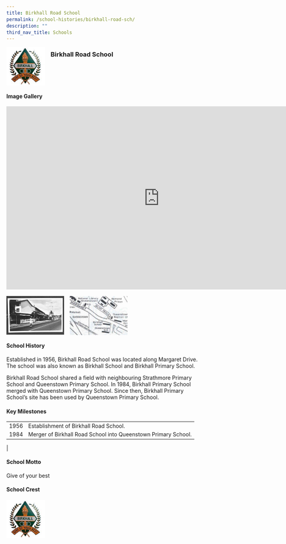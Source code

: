 ```yaml
---
title: Birkhall Road School
permalink: /school-histories/birkhall-road-sch/
description: ""
third_nav_title: Schools
---
```

<img align="left" style="width:20%;margin-right:15px;" src="/images/birkhallroadsch1.png">

### **Birkhall Road School**

<br clear="left">

#### **Image Gallery**
<iframe src="https://docs.google.com/presentation/d/e/2PACX-1vTMKjJdwetH5DadALChVAKsurkTmHpQolDEmogKPg-ddGv3bHObTuj-XbfzXk2KshfbNTIwxDMOEZ1M/embed?start=false&amp;loop=true&amp;delayms=5000" frameborder="0" width="800" height="479" allowfullscreen="true"></iframe>
<p><a href="https://d1yxymztqoj7qn.amplifyapp.com/images/birkhallroadsch2.jpg">  
<img align="left" style="width:30%;margin-right:15px;" src="/images/birkhallroadsch2.jpg">
</a></p>

<p><a href="https://d1yxymztqoj7qn.amplifyapp.com/images/birkhallroadsch3.jpg">  
<img align="left" style="width:30%;margin-right:15px;" src="/images/birkhallroadsch3.jpg">
</a></p>

<br clear="left">

#### **School History**
Established in 1956, Birkhall Road School was located along Margaret Drive. The school was also known as Birkhall School and Birkhall Primary School.  
  
Birkhall Road School shared a field with neighbouring Strathmore Primary School and Queenstown Primary School. In 1984, Birkhall Primary School merged with Queenstown Primary School. Since then, Birkhall Primary School’s site has been used by Queenstown Primary School.

#### **Key Milestones**

|  |  |
|:---:|---|
| 1956 | Establishment of Birkhall Road School. |
| 1984 | Merger of Birkhall Road School into Queenstown Primary School. |
|

#### **School Motto**
Give of your best

#### **School Crest**
<img align="left" style="width:20%;margin-right:15px;" src="/images/birkhallroadsch1.png">

<br clear="left">
